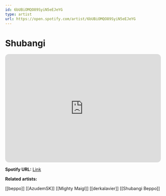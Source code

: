 ```yaml
---
id: 6bUBiOMQO89SyiN5eEJeYG
type: artist
url: https://open.spotify.com/artist/6bUBiOMQO89SyiN5eEJeYG
---
```

# Shubangi

<iframe style="border-radius:12px" src="https://open.spotify.com/embed/artist/6bUBiOMQO89SyiN5eEJeYG" width="100%" height="352" frameBorder="0" allowfullscreen="" allow="autoplay; clipboard-write; encrypted-media; fullscreen; picture-in-picture" loading="lazy"></iframe>

**Spotify URL:** [Link](https://open.spotify.com/artist/6bUBiOMQO89SyiN5eEJeYG)

**Related artists:**

[[beppo]]
[[AzudemSK]]
[[Mighty Maigl]]
[[derkalavier]]
[[Shubangi Beppo]]
